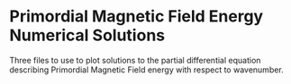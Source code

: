 # Primordial Magnetic Field Energy Numerical Solutions

Three files to use to plot solutions to the partial differential equation describing Primordial Magnetic Field energy with respect to wavenumber.
